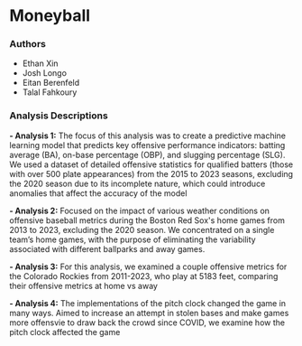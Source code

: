 # Moneyball
### Authors
- Ethan Xin
- Josh Longo
- Eitan Berenfeld
- Talal Fahkoury
### Analysis Descriptions
**- Analysis 1:** The focus of this analysis was to create a predictive machine learning model that predicts key offensive performance indicators: batting average (BA), on-base percentage (OBP), and slugging percentage (SLG). We used a dataset of detailed offensive statistics for qualified batters (those with over 500 plate appearances) from the 2015 to 2023 seasons, excluding the 2020 season due to its incomplete nature, which could introduce anomalies that affect the accuracy of the model

**- Analysis 2:** Focused on the impact of various weather conditions on offensive baseball metrics during the Boston Red Sox's home games from 2013 to 2023, excluding the 2020 season. We concentrated on a single team’s home games, with the purpose of eliminating the variability associated with different ballparks and away games.

**- Analysis 3:** For this analysis, we examined a couple offensive metrics for the  Colorado Rockies from 2011-2023, who play at 5183 feet, comparing their offensive metrics at home vs away

**- Analysis 4:** The implementations of the pitch clock changed the game in many ways. Aimed to increase an attempt in stolen bases and make games more offensvie to draw back the crowd since COVID, we examine how the pitch clock affected the game
